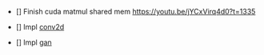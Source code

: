 - [] Finish cuda matmul shared mem https://youtu.be/jYCxVirq4d0?t=1335

- [] Impl [conv2d](https://github.com/dlsyscourse/public_notebooks/blob/main/convolution_implementation.ipynb)

- [] Impl [gan](https://github.com/dlsyscourse/public_notebooks/blob/main/17_generative_adversarial_networks_implementation.ipynb)